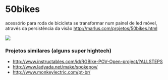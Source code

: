 50bikes
=======

acessório para roda de bicicleta se transformar num painel de led móvel, através da persistência da visão
http://marlus.com/projetos/50bikes.html

![](http://marlus.com/associated-files/50bikes/50bikes-01-teste.jpg)

### Projetos similares (alguns super hightech)

- http://www.instructables.com/id/RGBike-POV-Open-project/?ALLSTEPS
- http://www.ladyada.net/make/spokepov/
- http://www.monkeylectric.com/pt-br/

